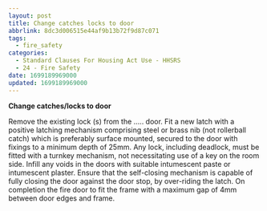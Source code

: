 ```yaml
---
layout: post
title: Change catches locks to door
abbrlink: 8dc3d006515e44af9b13b72f9d87c071
tags:
  - fire_safety
categories:
  - Standard Clauses For Housing Act Use - HHSRS
  - 24 - Fire Safety
date: 1699189969000
updated: 1699189969000
---
```


**Change catches/locks to door**

Remove the existing lock (s) from the ….. door. Fit a new latch with a positive latching mechanism comprising steel or brass nib (not rollerball catch) which is preferably surface mounted, secured to the door with fixings to a minimum depth of 25mm. Any lock, including deadlock, must be fitted with a turnkey mechanism, not necessitating use of a key on the room side. Infill any voids in the doors with suitable intumescent paste or intumescent plaster. Ensure that the self-closing mechanism is capable of fully closing the door against the door stop, by over-riding the latch. On completion the fire door to fit the frame with a maximum gap of 4mm between door edges and frame.
